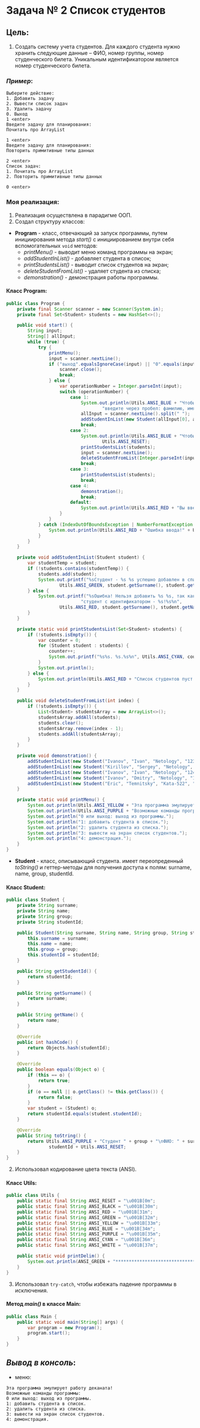 # **Задача № 2 Список студентов**

## **Цель**:
1. Создать систему учета студентов. Для каждого студента нужно хранить следующие данные – ФИО, номер группы, номер студенческого билета. Уникальным идентификатором является номер студенческого билета.

### *Пример*:
``` Пример 1
Выберите действие:
1. Добавить задачу
2. Вывести список задач
3. Удалить задачу
0. Выход
1 <enter>
Введите задачу для планирования:
Почитать про ArrayList

1 <enter>
Введите задачу для планирования:
Повторить примитивные типы данных

2 <enter>
Список задач:
1. Почитать про ArrayList
2. Повторить примитивные типы данных

0 <enter>
```

### **Моя реализация**:
1. Реализация осуществлена в парадигме ООП.
2. Создал структуру классов:

* **Program** - класс, отвечающий за запуск программы, путем инициирования метода *start()* с инициированием внутри себя
  вспомогательных ```void``` методов: 
  * *printMenu()* - выводит меню команд программы на экран;
  * *addStudentInList()* - добавляет студента в список;
  * *printStudentsList()* - выводит список студентов на экран;
  * *deleteStudentFromList()* - удаляет студента из списка;
  * *demonstration()* - демонстрация работы программы. 

#### Класс **Program**:
``` java
public class Program {
    private final Scanner scanner = new Scanner(System.in);
    private final Set<Student> students = new HashSet<>();

    public void start() {
        String input;
        String[] allInput;
        while (true) {
            try {
                printMenu();
                input = scanner.nextLine();
                if ("выход".equalsIgnoreCase(input) || "0".equals(input)) {
                    scanner.close();
                    break;
                } else {
                    var operationNumber = Integer.parseInt(input);
                    switch (operationNumber) {
                        case 1:
                            System.out.println(Utils.ANSI_BLUE + "Чтобы добавить студента в список " +
                                    "введите через пробел: фамилию, имя, группу и идентификатор.");
                            allInput = scanner.nextLine().split(" ");
                            addStudentInList(new Student(allInput[0], allInput[1], allInput[2], allInput[3]));
                            break;
                        case 2:
                            System.out.println(Utils.ANSI_BLUE + "Чтобы удалить студента из списка введите номер:" +
                                    Utils.ANSI_RESET);
                            printStudentsList(students);
                            input = scanner.nextLine();
                            deleteStudentFromList(Integer.parseInt(input));
                            break;
                        case 3:
                            printStudentsList(students);
                            break;
                        case 4:
                            demonstration();
                            break;
                        default:
                            System.out.println(Utils.ANSI_RED + "Вы ввели неверный номер операции!" + Utils.ANSI_RESET);
                    }
                }
            } catch (IndexOutOfBoundsException | NumberFormatException e) {
                System.out.println(Utils.ANSI_RED + "Ошибка ввода!" + Utils.ANSI_RESET);
            }
        }
    }

    private void addStudentInList(Student student) {
        var studentTemp = student;
        if (!students.contains(studentTemp)) {
            students.add(student);
            System.out.printf("%sСтудент - %s %s успешно добавлен в список!%s%n",
                    Utils.ANSI_GREEN, student.getSurname(), student.getName(), Utils.ANSI_RESET);
        } else {
            System.out.printf("%sОшибка! Нельзя добавить %s %s, так как в списке уже есть " +
                            "студент с идентификатором - %s!%s%n",
                    Utils.ANSI_RED, student.getSurname(), student.getName(), student.getStudentId(), Utils.ANSI_RESET);
        }
    }

    private static void printStudentsList(Set<Student> students) {
        if (!students.isEmpty()) {
            var counter = 0;
            for (Student student : students) {
                counter++;
                System.out.printf("%s%s. %s.%s%n", Utils.ANSI_CYAN, counter, student, Utils.ANSI_RESET);
            }
            System.out.println();
        } else {
            System.out.println(Utils.ANSI_RED + "Список студентов пуст!" + Utils.ANSI_RESET);
        }
    }

    public void deleteStudentFromList(int index) {
        if (!students.isEmpty()) {
            List<Student> studentsArray = new ArrayList<>();
            studentsArray.addAll(students);
            students.clear();
            studentsArray.remove(index - 1);
            students.addAll(studentsArray);
        }
    }

    private void demonstration() {
        addStudentInList(new Student("Ivanov", "Ivan", "Netology", "123"));
        addStudentInList(new Student("Kirillov", "Sergey", "Netology", "123"));
        addStudentInList(new Student("Ivanov", "Ivan", "Netology", "124"));
        addStudentInList(new Student("Ivanov", "Dmitry", "Netology", "125"));
        addStudentInList(new Student("Eric", "Temnitsky", "Kata-522", "129"));
    }

    private static void printMenu() {
        System.out.println(Utils.ANSI_YELLOW + "Эта программа эмулирует работу деканата!" + Utils.ANSI_RESET);
        System.out.println(Utils.ANSI_PURPLE + "Возможные команды программы:" + Utils.ANSI_RESET);
        System.out.println("0 или выход: выход из программы.");
        System.out.println("1: добавить студента в список.");
        System.out.println("2: удалить студента из списка.");
        System.out.println("3: вывести на экран список студентов.");
        System.out.println("4: демонстрация.");
    }
}
```

* **Student** - класс, описывающий cтудента. имеет переопреденный *toString()* и геттер-методы для получения доступа к полям: surname, name, group, studentId.

#### Класс **Student**:
``` java   
public class Student {
    private String surname;
    private String name;
    private String group;
    private String studentId;

    public Student(String surname, String name, String group, String studentId) {
        this.surname = surname;
        this.name = name;
        this.group = group;
        this.studentId = studentId;
    }

    public String getStudentId() {
        return studentId;
    }

    public String getSurname() {
        return surname;
    }

    public String getName() {
        return name;
    }

    @Override
    public int hashCode() {
        return Objects.hash(studentId);
    }

    @Override
    public boolean equals(Object o) {
        if (this == o) {
            return true;
        }
        if (o == null || o.getClass() != this.getClass()) {
            return false;
        }
        var student = (Student) o;
        return studentId.equals(student.studentId);
    }

    @Override
    public String toString() {
        return Utils.ANSI_PURPLE + "Студент " + group + "\nФИО: " + surname + " " + name + "\nИдентификатор: " +
                studentId + Utils.ANSI_RESET;
    }
}
```

2. Использовал кодирование цвета текста (ANSI).

#### Класс **Utils**:
``` java
public class Utils {
    public static final String ANSI_RESET = "\u001B[0m";
    public static final String ANSI_BLACK = "\u001B[30m";
    public static final String ANSI_RED = "\u001B[31m";
    public static final String ANSI_GREEN = "\u001B[32m";
    public static final String ANSI_YELLOW = "\u001B[33m";
    public static final String ANSI_BLUE = "\u001B[34m";
    public static final String ANSI_PURPLE = "\u001B[35m";
    public static final String ANSI_CYAN = "\u001B[36m";
    public static final String ANSI_WHITE = "\u001B[37m";

    public static void printDelim() {
        System.out.println(ANSI_GREEN + "*********************************************" + ANSI_RESET);
    }
}
```

3. Использовал ```try-catch```, чтобы избежать падение программы в исключения.

#### Метод *main()* в классе **Main**:
``` java
public class Main {
    public static void main(String[] args) {
        var program = new Program();
        program.start();
    }
}
```

## *Вывод в консоль*:

* меню:
``` 
Эта программа эмулирует работу деканата!
Возможные команды программы:
0 или выход: выход из программы.
1: добавить студента в список.
2: удалить студента из списка.
3: вывести на экран список студентов.
4: демонстрация.
```